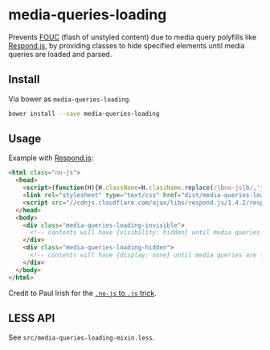media-queries-loading
=====================

Prevents [FOUC][fouc] (flash of unstyled content) due to media query polyfills like [Respond.js][respond],
by providing classes to hide specified elements until media queries are loaded and parsed.

## Install

Via bower as `media-queries-loading`.

```sh
bower install --save media-queries-loading
```

## Usage

Example with [Respond.js][respond]:

```html
<html class="no-js">
  <head>
    <script>(function(H){H.className=H.className.replace(/\bno-js\b/,'js')})(document.documentElement)</script>
    <link rel="stylesheet" type="text/css" href="dist/media-queries-loading.min.css" />
    <script src="//cdnjs.cloudflare.com/ajax/libs/respond.js/1.4.2/respond.min.js"></script>
  </head>
  <body>
    <div class="media-queries-loading-invisible">
      <!-- contents will have {visibility: hidden} until media queries are loaded -->
    </div>
    <div class="media-queries-loading-hidden">
      <!-- contents will have {display: none} until media queries are loaded -->
    </div>
  </body>
</html>
```

Credit to Paul Irish for the [`.no-js` to `.js` trick](http://www.paulirish.com/2009/avoiding-the-fouc-v3/).

## LESS API

See `src/media-queries-loading-mixin.less`.

[fouc]: http://en.wikipedia.org/wiki/Flash_of_unstyled_content
[respond]: https://github.com/scottjehl/Respond

